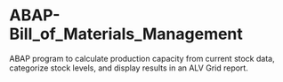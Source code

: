 # ABAP-Bill_of_Materials_Management
ABAP program to calculate production capacity from current stock data, categorize stock levels, and display results in an ALV Grid report.
